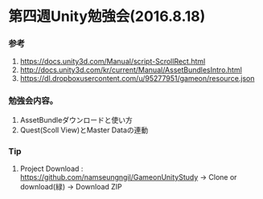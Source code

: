 # 第四週Unity勉強会(2016.8.18)

### 参考

1. https://docs.unity3d.com/Manual/script-ScrollRect.html
2. http://docs.unity3d.com/kr/current/Manual/AssetBundlesIntro.html
3. https://dl.dropboxusercontent.com/u/95277951/gameon/resource.json

### 勉強会内容。

1. AssetBundleダウンロードと使い方
2. Quest(Scoll View)とMaster Dataの連動

### Tip

1. Project Download : https://github.com/namseungngil/GameonUnityStudy -> Clone or download(緑) -> Download ZIP
